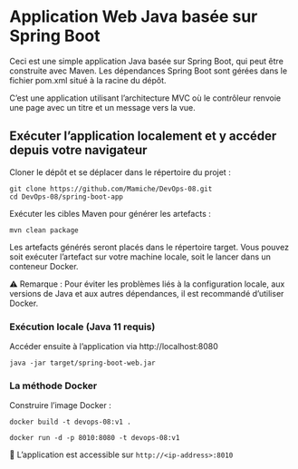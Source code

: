 # Application Web Java basée sur Spring Boot
 
Ceci est une simple application Java basée sur Spring Boot, qui peut être construite avec Maven.
Les dépendances Spring Boot sont gérées dans le fichier pom.xml situé à la racine du dépôt.

C’est une application utilisant l’architecture MVC où le contrôleur renvoie une page avec un titre et un message vers la vue.

## Exécuter l’application localement et y accéder depuis votre navigateur

Cloner le dépôt et se déplacer dans le répertoire du projet :

```
git clone https://github.com/Mamiche/DevOps-08.git
cd DevOps-08/spring-boot-app
```

Exécuter les cibles Maven pour générer les artefacts :

```
mvn clean package
```

Les artefacts générés seront placés dans le répertoire target.
Vous pouvez soit exécuter l’artefact sur votre machine locale,
soit le lancer dans un conteneur Docker.

⚠️ Remarque : Pour éviter les problèmes liés à la configuration locale, aux versions de Java et aux autres dépendances, il est recommandé d’utiliser Docker.


### Exécution locale (Java 11 requis) 
Accéder ensuite à l’application via http://localhost:8080
```
java -jar target/spring-boot-web.jar
```

### La méthode Docker

Construire l’image Docker :

```
docker build -t devops-08:v1 .
```

```
docker run -d -p 8010:8080 -t devops-08:v1
```

🎉 L’application est accessible sur `http://<ip-address>:8010` 


